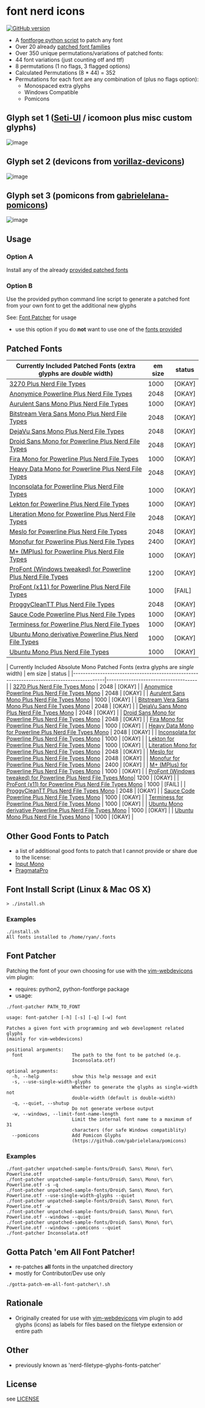 font nerd icons
=========================================
[![GitHub version](https://badge.fury.io/gh/ryanoasis%2Ffont-nerd-icons.svg)](http://badge.fury.io/gh/ryanoasis%2Ffont-nerd-icons)

* A [fontforge python script](#font-patcher) to patch any font
* Over 20 already [patched font families](#patched-fonts)
* Over 350 unique permutations/variations of patched fonts:
 * 44 font variations (just counting otf and ttf)
 * 8 permutations (1 no flags, 3 flagged options)
 * Calculated Permutations (8 * 44) = 352
 * Permutations for each font are any combination of (plus no flags option):
    * Monospaced extra glyphs
    * Windows Compatible
    * Pomicons

## Glyph set 1 ([Seti-UI] / icomoon plus misc custom glyphs)
![image](https://github.com/ryanoasis/nerd-filetype-glyphs-fonts-patcher/wiki/screenshots/v0.3.0/fontforge-glyph-set-1.png)

## Glyph set 2 (devicons from [vorillaz-devicons])
![image](https://github.com/ryanoasis/nerd-filetype-glyphs-fonts-patcher/wiki/screenshots/v0.3.0/fontforge-glyph-set-2.png)

## Glyph set 3 (pomicons from [gabrielelana-pomicons])
![image](https://github.com/ryanoasis/nerd-filetype-glyphs-fonts-patcher/wiki/screenshots/v0.3.0/fontforge-glyph-set-3.png)

## Usage

### Option A

Install any of the already [provided patched fonts](#patched-fonts)

### Option B

Use the provided python command line script to generate a patched font from your own font to get the additional new glyphs

See: [Font Patcher](#font-patcher) for usage

* use this option if you do __not__ want to use one of the [fonts provided](#patched-fonts)

## Patched Fonts

| Currently Included Patched Fonts (extra glyphs are *double* width)                        | em size  | status                   |
|-------------------------------------------------------------------------------------------|----------|--------------------------|
| [3270 Plus Nerd File Types](patched-fonts/3270)                                           |   1000   | [OKAY]                   |
| [Anonymice Powerline Plus Nerd File Types](patched-fonts/AnonymousPro)                    |   2048   | [OKAY]                   |
| [Aurulent Sans Mono Plus Nerd File Types](patched-fonts/AurulentSansMono)                 |   1000   | [OKAY]                   |
| [Bitstream Vera Sans Mono Plus Nerd File Types](patched-fonts/BitstreamVeraSansMono)      |   2048   | [OKAY]                   |
| [DejaVu Sans Mono Plus Nerd File Types](patched-fonts/DejaVuSansMono)                     |   2048   | [OKAY]                   |
| [Droid Sans Mono for Powerline Plus Nerd File Types](patched-fonts/DroidSansMono)         |   2048   | [OKAY]                   |
| [Fira Mono for Powerline Plus Nerd File Types](patched-fonts/FiraMono)                    |   1000   | [OKAY]                   |
| [Heavy Data Mono for Powerline Plus Nerd File Types](patched-fonts/HeavyData)             |   2048   | [OKAY]                   |
| [Inconsolata for Powerline Plus Nerd File Types](patched-fonts/Inconsolata)               |   1000   | [OKAY]                   |
| [Lekton for Powerline Plus Nerd File Types](patched-fonts/Lekton)                         |   1000   | [OKAY]                   |
| [Literation Mono for Powerline Plus Nerd File Types](patched-fonts/LiberationMono)        |   2048   | [OKAY]                   |
| [Meslo for Powerline Plus Nerd File Types](patched-fonts/Meslo)                           |   2048   | [OKAY]                   |
| [Monofur for Powerline Plus Nerd File Types](patched-fonts/Monofur)                       |   2400   | [OKAY]                   |
| [M+ (MPlus) for Powerline Plus Nerd File Types](patched-fonts/MPlus)                      |   1000   | [OKAY]                   |
| [ProFont (Windows tweaked) for Powerline Plus Nerd File Types](patched-fonts/Profont)     |   1200   | [OKAY]                   |
| [ProFont (x11) for Powerline Plus Nerd File Types](patched-fonts/ProFont)                 |   1000   | [FAIL]                   |
| [ProggyCleanTT Plus Nerd File Types](patched-fonts/ProggyClean)                           |   2048   | [OKAY]                   |
| [Sauce Code Powerline Plus Nerd File Types](patched-fonts/SourceCodePro)                  |   1000   | [OKAY]                   |
| [Terminess for Powerline Plus Nerd File Types](patched-fonts/Terminus)                    |   1000   | [OKAY]                   |
| [Ubuntu Mono derivative Powerline Plus Nerd File Types](patched-fonts/UbuntuMono)         |   1000   | [OKAY]                   |
| [Ubuntu Mono Plus Nerd File Types](patched-fonts/UbuntuMono)                              |   1000   | [OKAY]                   |

| Currently Included Absolute Mono Patched Fonts (extra glyphs are *single* width)          | em size  | status                   |
|-------------------------------------------------------------------------------------------|-------------------------------------|
| [3270 Plus Nerd File Types Mono](patched-fonts/3270)                                      |   2048   | [OKAY]                   |
| [Anonymice Powerline Plus Nerd File Types Mono](patched-fonts/AnonymousPro)               |   2048   | [OKAY]                   |
| [Aurulent Sans Mono Plus Nerd File Types Mono](patched-fonts/AurulentSansMono)            |   1000   | [OKAY]                   |
| [Bitstream Vera Sans Mono Plus Nerd File Types Mono](patched-fonts/BitstreamVeraSansMono) |   2048   | [OKAY]                   |
| [DejaVu Sans Mono Plus Nerd File Types Mono](patched-fonts/DejaVuSansMono)                |   2048   | [OKAY]                   |
| [Droid Sans Mono for Powerline Plus Nerd File Types Mono](patched-fonts/DroidSansMono)    |   2048   | [OKAY]                   |
| [Fira Mono for Powerline Plus Nerd File Types Mono](patched-fonts/FiraMono)               |   1000   | [OKAY]                   |
| [Heavy Data Mono for Powerline Plus Nerd File Types Mono](patched-fonts/HeavyData)        |   2048   | [OKAY]                   |
| [Inconsolata for Powerline Plus Nerd File Types Mono](patched-fonts/Inconsolata)          |   1000   | [OKAY]                   |
| [Lekton for Powerline Plus Nerd File Types Mono](patched-fonts/Lekton)                    |   1000   | [OKAY]                   |
| [Literation Mono for Powerline Plus Nerd File Types Mono](patched-fonts/LiberationMono)   |   2048   | [OKAY]                   |
| [Meslo for Powerline Plus Nerd File Types Mono](patched-fonts/Meslo)                      |   2048   | [OKAY]                   |
| [Monofur for Powerline Plus Nerd File Types Mono](patched-fonts/Monofur)                  |   2400   | [OKAY]                   |
| [M+ (MPlus) for Powerline Plus Nerd File Types Mono](patched-fonts/MPlus)                 |   1000   | [OKAY]                   |
| [ProFont (Windows tweaked) for Powerline Plus Nerd File Types Mono](patched-fonts/Profont)|   1200   | [OKAY]                   |
| [ProFont (x11) for Powerline Plus Nerd File Types Mono](patched-fonts/Profont)            |   1000   | [FAIL]                   |
| [ProggyCleanTT Plus Nerd File Types Mono](patched-fonts/ProggyClean)                      |   2048   | [OKAY]                   |
| [Sauce Code Powerline Plus Nerd File Types Mono](patched-fonts/SourceCodePro)             |   1000   | [OKAY]                   |
| [Terminess for Powerline Plus Nerd File Types Mono](patched-fonts/Terminus)               |   1000   | [OKAY]                   |
| [Ubuntu Mono derivative Powerline Plus Nerd File Types Mono](patched-fonts/UbuntuMono)    |   1000   | [OKAY]                   |
| [Ubuntu Mono Plus Nerd File Types Mono](patched-fonts/UbuntuMono)                         |   1000   | [OKAY]                   |

## Other Good Fonts to Patch

* a list of additional good fonts to patch that I cannot provide or share due to the license:
 * [Input Mono](http://input.fontbureau.com/)
 * [PragmataPro](http://www.fsd.it/fonts/pragmatapro.htm)

## Font Install Script (Linux & Mac OS X)

	> ./install.sh

### Examples

	./install.sh
	All fonts installed to /home/ryan/.fonts

## Font Patcher

Patching the font of your own choosing for use with the [vim-webdevicons](https://github.com/ryanoasis/vim-webdevicons) vim plugin:
* requires: python2, python-fontforge package
* usage:


```
./font-patcher PATH_TO_FONT
```

```
usage: font-patcher [-h] [-s] [-q] [-w] font

Patches a given font with programming and web development related glyphs
(mainly for vim-webdevicons)

positional arguments:
  font                  The path to the font to be patched (e.g.
                        Inconsolata.otf)

optional arguments:
  -h, --help            show this help message and exit
  -s, --use-single-width-glyphs
                        Whether to generate the glyphs as single-width not
                        double-width (default is double-width)
  -q, --quiet, --shutup
                        Do not generate verbose output
  -w, --windows, --limit-font-name-length
                        Limit the internal font name to a maximum of 31
                        characters (for safe Windows compatiblity)
  --pomicons            Add Pomicon Glyphs
                        (https://github.com/gabrielelana/pomicons)
```

### Examples

	./font-patcher unpatched-sample-fonts/Droid\ Sans\ Mono\ for\ Powerline.otf
	./font-patcher unpatched-sample-fonts/Droid\ Sans\ Mono\ for\ Powerline.otf -s -q
	./font-patcher unpatched-sample-fonts/Droid\ Sans\ Mono\ for\ Powerline.otf --use-single-width-glyphs --quiet
	./font-patcher unpatched-sample-fonts/Droid\ Sans\ Mono\ for\ Powerline.otf -w
	./font-patcher unpatched-sample-fonts/Droid\ Sans\ Mono\ for\ Powerline.otf --windows --quiet
	./font-patcher unpatched-sample-fonts/Droid\ Sans\ Mono\ for\ Powerline.otf --windows --pomicons --quiet
	./font-patcher Inconsolata.otf


## Gotta Patch 'em All Font Patcher!

* re-patches **all** fonts in the unpatched directory
* mostly for Contributor/Dev use only

```
./gotta-patch-em-all-font-patcher\!.sh
```

## Rationale

* Originally created for use with [vim-webdevicons] vim plugin to add glyphs (icons) as labels for files based on the filetype extension or entire path

## Other

* previously known as 'nerd-filetype-glyphs-fonts-patcher'

## License

see [LICENSE](LICENSE)

[vim-webdevicons]:https://github.com/ryanoasis/vim-webdevicons
[vorillaz-devicons]:http://vorillaz.github.io/devicons/
[gabrielelana-pomicons]:https://github.com/gabrielelana/pomicons
[Seti-UI]:https://atom.io/themes/seti-ui
